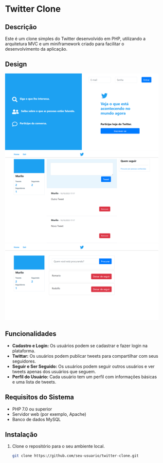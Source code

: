 # Twitter Clone

## Descrição

Este é um clone simples do Twitter desenvolvido em PHP, utilizando a arquitetura MVC e um miniframework criado para facilitar o desenvolvimento da aplicação.

## Design

<img src="./.github/login.png" />
<img src="./.github/timeline.png" />
<img src="./.github/followers.png" />

## Funcionalidades

- **Cadastro e Login:** Os usuários podem se cadastrar e fazer login na plataforma.
- **Twittar:** Os usuários podem publicar tweets para compartilhar com seus seguidores.
- **Seguir e Ser Seguido:** Os usuários podem seguir outros usuários e ver tweets apenas dos usuários que seguem.
- **Perfil do Usuário:** Cada usuário tem um perfil com informações básicas e uma lista de tweets.

## Requisitos do Sistema

- PHP 7.0 ou superior
- Servidor web (por exemplo, Apache)
- Banco de dados MySQL

## Instalação

1. Clone o repositório para o seu ambiente local.

   ```bash
   git clone https://github.com/seu-usuario/twitter-clone.git
